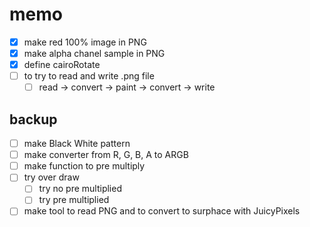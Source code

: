 memo
====

* [x] make red 100% image in PNG
* [x] make alpha chanel sample in PNG
* [x] define cairoRotate
* [ ] to try to read and write .png file
	+ [ ] read -> convert -> paint -> convert -> write

backup
------

* [ ] make Black White pattern
* [ ] make converter from R, G, B, A to ARGB
* [ ] make function to pre multiply
* [ ] try over draw
	+ [ ] try no pre multiplied
	+ [ ] try pre multiplied
* [ ] make tool to read PNG and to convert to surphace with JuicyPixels
